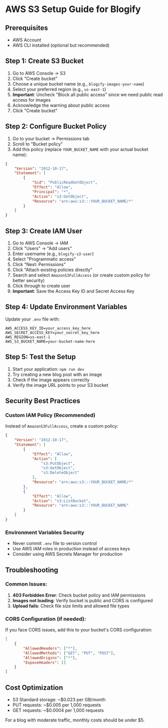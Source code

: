 # AWS S3 Setup Guide for Blogify

## Prerequisites
- AWS Account
- AWS CLI installed (optional but recommended)

## Step 1: Create S3 Bucket

1. Go to AWS Console → S3
2. Click "Create bucket"
3. Choose a unique bucket name (e.g., `blogify-images-your-name`)
4. Select your preferred region (e.g., `us-east-1`)
5. **Important**: Uncheck "Block all public access" since we need public read access for images
6. Acknowledge the warning about public access
7. Click "Create bucket"

## Step 2: Configure Bucket Policy

1. Go to your bucket → Permissions tab
2. Scroll to "Bucket policy"
3. Add this policy (replace `YOUR_BUCKET_NAME` with your actual bucket name):

```json
{
    "Version": "2012-10-17",
    "Statement": [
        {
            "Sid": "PublicReadGetObject",
            "Effect": "Allow",
            "Principal": "*",
            "Action": "s3:GetObject",
            "Resource": "arn:aws:s3:::YOUR_BUCKET_NAME/*"
        }
    ]
}
```

## Step 3: Create IAM User

1. Go to AWS Console → IAM
2. Click "Users" → "Add users"
3. Enter username (e.g., `blogify-s3-user`)
4. Select "Programmatic access"
5. Click "Next: Permissions"
6. Click "Attach existing policies directly"
7. Search and select `AmazonS3FullAccess` (or create custom policy for better security)
8. Click through to create user
9. **Important**: Save the Access Key ID and Secret Access Key

## Step 4: Update Environment Variables

Update your `.env` file with:

```env
AWS_ACCESS_KEY_ID=your_access_key_here
AWS_SECRET_ACCESS_KEY=your_secret_key_here
AWS_REGION=us-east-1
AWS_S3_BUCKET_NAME=your-bucket-name-here
```

## Step 5: Test the Setup

1. Start your application: `npm run dev`
2. Try creating a new blog post with an image
3. Check if the image appears correctly
4. Verify the image URL points to your S3 bucket

## Security Best Practices

### Custom IAM Policy (Recommended)
Instead of `AmazonS3FullAccess`, create a custom policy:

```json
{
    "Version": "2012-10-17",
    "Statement": [
        {
            "Effect": "Allow",
            "Action": [
                "s3:PutObject",
                "s3:GetObject",
                "s3:DeleteObject"
            ],
            "Resource": "arn:aws:s3:::YOUR_BUCKET_NAME/*"
        },
        {
            "Effect": "Allow",
            "Action": "s3:ListBucket",
            "Resource": "arn:aws:s3:::YOUR_BUCKET_NAME"
        }
    ]
}
```

### Environment Variables Security
- Never commit `.env` file to version control
- Use AWS IAM roles in production instead of access keys
- Consider using AWS Secrets Manager for production

## Troubleshooting

### Common Issues:

1. **403 Forbidden Error**: Check bucket policy and IAM permissions
2. **Images not loading**: Verify bucket is public and CORS is configured
3. **Upload fails**: Check file size limits and allowed file types

### CORS Configuration (if needed):
If you face CORS issues, add this to your bucket's CORS configuration:

```json
[
    {
        "AllowedHeaders": ["*"],
        "AllowedMethods": ["GET", "PUT", "POST"],
        "AllowedOrigins": ["*"],
        "ExposeHeaders": []
    }
]
```

## Cost Optimization

- S3 Standard storage: ~$0.023 per GB/month
- PUT requests: ~$0.005 per 1,000 requests
- GET requests: ~$0.0004 per 1,000 requests

For a blog with moderate traffic, monthly costs should be under $5.
